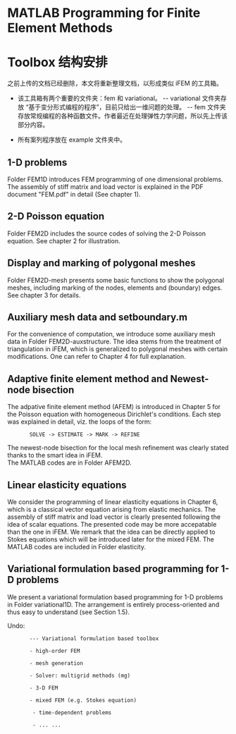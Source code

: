 # MATLAB Programming for Finite Element Methods

# Toolbox 结构安排
之前上传的文档已经删除，本文将重新整理文档，以形成类似 iFEM 的工具箱。

- 该工具箱有两个重要的文件夹：fem 和 variational。
  -- variational 文件夹存放 “基于变分形式编程的程序”，目前只给出一维问题的处理。
  -- fem 文件夹存放常规编程的各种函数文件。作者最近在处理弹性力学问题，所以先上传该部分内容。

- 所有案列程序放在 example 文件夹中。

## 1-D problems

Folder FEM1D introduces FEM programming of one dimensional problems.    
    The assembly of stiff matrix and load vector is explained in the PDF document 
	"FEM.pdf" in detail (See chapter 1).

## 2-D Poisson equation
Folder FEM2D includes the source codes of solving the 2-D Poisson equation.
   See chapter 2 for illustration.

## Display and marking of polygonal meshes
Folder FEM2D-mesh presents some basic functions to show the polygonal meshes, including 
   marking of the nodes, elements and (boundary) edges.
   See chapter 3 for details.

## Auxiliary mesh data and setboundary.m
For the convenience of computation, we introduce some auxiliary mesh data in Folder FEM2D-auxstructure. 
   The idea stems from the treatment of triangulation in iFEM, which is generalized to polygonal meshes with 
certain modifications.  One can refer to Chapter 4 for full explanation.

## Adaptive finite element method and Newest-node bisection
The adpative finite element method (AFEM) is introduced in Chapter 5 for the Poisson equation with homogeneous Dirichlet's 
   conditions.  Each step was explained in detail, viz. the loops of the form: 

           SOLVE -> ESTIMATE -> MARK -> REFINE

The newest-node bisection for the local mesh refinement was clearly stated  thanks to the smart idea in iFEM.  
The MATLAB codes are in Folder AFEM2D. 

## Linear elasticity equations
We consider the programming of linear elasticity equations in Chapter 6, which is a classical vector equation arising from 
   elastic mechanics. The assembly of stiff matrix and load vector is clearly presented following the idea of scalar equations. 
   The presented code may be more accepatable than the one in iFEM. We remark that the idea can be directly applied to 
    Stokes equations which will be introduced later for the mixed FEM.  The MATLAB codes are included in Folder elasticity. 
    
## Variational formulation based programming for 1-D problems
We present a variational formulation based programming for 1-D problems in Folder variational1D. The arrangement is entirely process-oriented and thus easy to understand (see Section 1.5). 



Undo: 

           --- Variational formulation based toolbox
   
           - high-order FEM
	   
           - mesh generation   
   
           - Solver: multigrid methods (mg)   
   
           - 3-D FEM      

           - mixed FEM (e.g. Stokes equation)   
  
            - time-dependent problems     

            - ... ...
